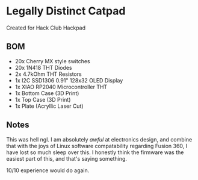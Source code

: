 # Legally Distinct Catpad
Created for Hack Club Hackpad
## BOM
- 20x Cherry MX style switches
- 20x 1N418 THT Diodes
- 2x 4.7kOhm THT Resistors
- 1x I2C SSD1306 0.91" 128x32 OLED Display
- 1x XIAO RP2040 Microcontroller THT
- 1x Bottom Case (3D Print)
- 1x Top Case (3D Print)
- 1x Plate (Acryllic Laser Cut)
## Notes
This was hell ngl. I am absolutely *awful* at electronics design, and combine that with the joys of Linux software compatability regarding Fusion 360, I have lost so much sleep over this. I honestly think the firmware was the easiest part of this, and that's saying something.

10/10 experience would do again.
